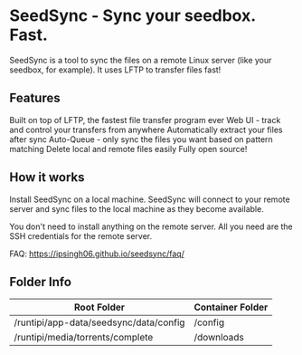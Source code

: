 # SeedSync - Sync your seedbox. Fast.

SeedSync is a tool to sync the files on a remote Linux server (like your seedbox, for example). It uses LFTP to transfer files fast!

## Features

Built on top of LFTP, the fastest file transfer program ever
Web UI - track and control your transfers from anywhere
Automatically extract your files after sync
Auto-Queue - only sync the files you want based on pattern matching
Delete local and remote files easily
Fully open source!

## How it works

Install SeedSync on a local machine. SeedSync will connect to your remote server and sync files to the local machine as they become available.

You don't need to install anything on the remote server. All you need are the SSH credentials for the remote server.

FAQ: https://ipsingh06.github.io/seedsync/faq/

## Folder Info

| Root Folder                           | Container Folder |
|---------------------------------------|------------------|
| /runtipi/app-data/seedsync/data/config| /config          |
| /runtipi/media/torrents/complete      | /downloads       |
